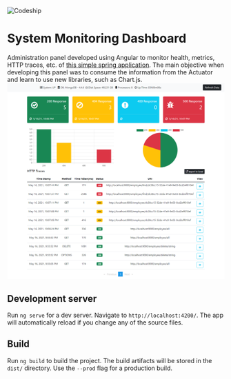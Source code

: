![Codeship](https://img.shields.io/codeship/f07fbc24-5e00-4b66-ad2f-d9b76557acfd)

# System Monitoring Dashboard

Administration panel developed using Angular to monitor health, metrics, HTTP traces, etc. of [this simple spring application](https://github.com/amycardoso/employee-manager-backend). The main objective when developing this panel was to consume the information from the Actuator and learn to use new libraries, such as Chart.js.
![Dashboard Screeshot](https://raw.githubusercontent.com/amycardoso/system-monitoring-dashboard/main/screenshot.png)

## Development server

Run `ng serve` for a dev server. Navigate to `http://localhost:4200/`. The app will automatically reload if you change any of the source files.
 
## Build

Run `ng build` to build the project. The build artifacts will be stored in the `dist/` directory. Use the `--prod` flag for a production build.

